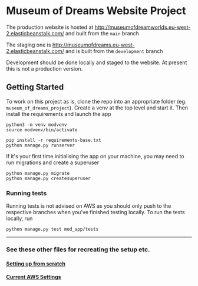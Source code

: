 # Museum of Dreams Website Project

The production website is hosted at http://museumofdreamworlds.eu-west-2.elasticbeanstalk.com/ and built from the `main` branch

The staging one is http://museumofdreams.eu-west-2.elasticbeanstalk.com/ and is built from the `development` branch

Development should be done locally and staged to the website. At present this is not a production version.

## Getting Started

To work on this project as is, clone the repo into an appropriate folder (eg. `museum_of_dreams_project`). Create a venv at the top level and start it. Then install the requirements and launch the app

```
python3 -m venv modvenv
source modvenv/bin/activate

pip install -r requirements-base.txt
python manage.py runserver
```

If it's your first time initialising the app on your machine, you may need to run migrations and create a superuser

```
python manage.py migrate
python manage.py createsuperuser
```

### Running tests

Running tests is not advised on AWS as you should only push to the respective branches when you've finished testing locally.
To run the tests locally, run

```
python manage.py test mod_app/tests
```

---

### See these other files for recreating the setup etc.

#### [Setting up from scratch](settingUp.md)

#### [Current AWS Settings](AWSsetup.md)
